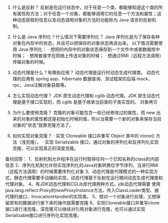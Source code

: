1. 什么是反射？
反射是在运行状态中，对于任意一个类，都能够知道这个类的所有属性和方法；对于任意一个对象，都能够调用它的任意一个方法和属性；这种动态获取的信息以及动态调用对象的方法的功能称为 Java 语言的反射机制。

2. 什么是 Java 序列化？什么情况下需要序列化？
Java 序列化是为了保存各种对象在内存中的状态，并且可以把保存的对象状态再读出来。
以下情况需要使用 Java 序列化：
· 想把的内存中的对象状态保存到一个文件中或者数据库中时候；
· 想用套接字在网络上传送对象的时候；
· 想通过RMI（远程方法调用）传输对象的时候。

3. 动态代理是什么？有哪些应用？
动态代理是运行时动态生成代理类。
动态代理的应用有 spring aop、hibernate 数据查询、测试框架的后端 mock、rpc，Java注解对象获取等。
4. 怎么实现动态代理？
JDK 原生动态代理和 cglib 动态代理。JDK 原生动态代理是基于接口实现的，而 cglib 是基于继承当前类的子类实现的。
对象拷贝
5. 为什么要使用克隆？
克隆的对象可能包含一些已经修改过的属性，而 new 出来的对象的属性都还是初始化时候的值，所以当需要一个新的对象来保存当前对象的“状态”就靠克隆方法了。
6. 如何实现对象克隆？
· 实现 Cloneable 接口并重写 Object 类中的 clone() 方法（浅克隆）。
· 实现 Serializable 接口，通过对象的序列化和反序列化实现克隆，可以实现真正的深度克隆。


备份回答：
1、反射机制允许程序在运行时取得任何一个已知名称的class的内部信息
2、序列化机制允许将实现序列化的Java对象转换位字节序列，当进行RMI（远程方法调用）的时候需要序列化对象
3、动态代理是代理模式的一种实现方式，静态代理需要手动编码实现，动态代理基于反射在运行期间动态生成代理类和代理对象。
4、有JDK动态代理和CGLib库代理两种方式。jdk动态代理需要
使用java.lang.reflect.Proxy的newProxyInstance方法，传入ClassLoader类型、被代理的接口、InvocationHandler的实现类。
5、想对一个对象进行处理，又想保留原有的数据进行接下来的操作就需要克隆
6、实现Cloneable接口并重写clone接口进行浅克隆。深克隆可以继续对引用对象进行克隆，也可以通过实现Serializable接口进行序列化实现克隆。